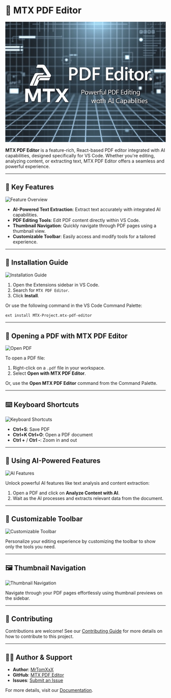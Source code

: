 
# 📝 MTX PDF Editor

![MTX PDF Editor Logo](media/logo_banner.jfif)

**MTX PDF Editor** is a feature-rich, React-based PDF editor integrated with AI capabilities, designed specifically for VS Code. Whether you're editing, analyzing content, or extracting text, MTX PDF Editor offers a seamless and powerful experience. 

---

## 📌 Key Features

![Feature Overview](media/feature_overview.png)

- **AI-Powered Text Extraction**: Extract text accurately with integrated AI capabilities.
- **PDF Editing Tools**: Edit PDF content directly within VS Code.
- **Thumbnail Navigation**: Quickly navigate through PDF pages using a thumbnail view.
- **Customizable Toolbar**: Easily access and modify tools for a tailored experience.

---

## 🚀 Installation Guide

![Installation Guide](media/installation_guide.png)

1. Open the Extensions sidebar in VS Code.
2. Search for `MTX PDF Editor`.
3. Click **Install**.

Or use the following command in the VS Code Command Palette:
```bash
ext install MTX-Project.mtx-pdf-editor
```

---

## 📂 Opening a PDF with MTX PDF Editor

![Open PDF](media/open_pdf.png)

To open a PDF file:
1. Right-click on a `.pdf` file in your workspace.
2. Select **Open with MTX PDF Editor**.

Or, use the **Open MTX PDF Editor** command from the Command Palette.

---

## ⌨️ Keyboard Shortcuts

![Keyboard Shortcuts](media/keyboard_shortcuts.png)

- **Ctrl+S**: Save PDF
- **Ctrl+K Ctrl+O**: Open a PDF document
- **Ctrl +** / **Ctrl -**: Zoom in and out

---

## 🤖 Using AI-Powered Features

![AI Features](media/ai_features.png)

Unlock powerful AI features like text analysis and content extraction:
1. Open a PDF and click on **Analyze Content with AI**.
2. Wait as the AI processes and extracts relevant data from the document.

---

## 🌟 Customizable Toolbar

![Customizable Toolbar](media/custom_toolbar.png)

Personalize your editing experience by customizing the toolbar to show only the tools you need.

---

## 🖼️ Thumbnail Navigation

![Thumbnail Navigation](media/thumbnail_navigation.png)

Navigate through your PDF pages effortlessly using thumbnail previews on the sidebar.

---

## 🤝 Contributing

Contributions are welcome! See our [Contributing Guide](CONTRIBUTING.md) for more details on how to contribute to this project.

---

## 🧑‍💻 Author & Support

- **Author**: [MrTomXxX](https://github.com/MrT0mX)
- **GitHub**: [MTX PDF Editor](https://github.com/MTXPr0ject/mtx-pdf-editor)
- **Issues**: [Submit an Issue](https://github.com/MTXPr0ject/mtx-pdf-editor/issues)

For more details, visit our [Documentation](https://github.com/MTXPr0ject/mtx-pdf-editor#readme).
